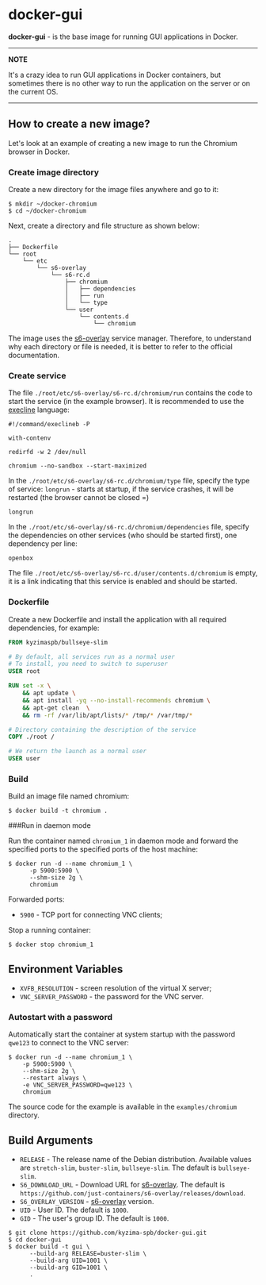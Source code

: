 # docker-gui

**docker-gui** - is the base image for running GUI applications in Docker.

---
**NOTE**

It's a crazy idea to run GUI applications in Docker containers,
but sometimes there is no other way to run the application on the server
or on the current OS.

---


## How to create a new image?

Let's look at an example of creating a new image to run the Chromium browser in Docker.

### Create image directory

Create a new directory for the image files anywhere and go to it:

```shell
$ mkdir ~/docker-chromium
$ cd ~/docker-chromium
```

Next, create a directory and file structure as shown below:

```
.
├── Dockerfile
└── root
    └── etc
        └── s6-overlay
            └── s6-rc.d
                ├── chromium
                │   ├── dependencies
                │   ├── run
                │   └── type
                └── user
                    └── contents.d
                        └── chromium
```

The image uses the [s6-overlay][1] service manager.
Therefore, to understand why each directory or file is needed,
it is better to refer to the official documentation.

### Create service

The file `./root/etc/s6-overlay/s6-rc.d/chromium/run`
contains the code to start the service (in the example browser).
It is recommended to use the [execline][2] language:

```shell
#!/command/execlineb -P

with-contenv

redirfd -w 2 /dev/null

chromium --no-sandbox --start-maximized
```

In the `./root/etc/s6-overlay/s6-rc.d/chromium/type` file,
specify the type of service: `longrun` - starts at startup, if the service crashes,
it will be restarted (the browser cannot be closed =)

```
longrun
```

In the `./root/etc/s6-overlay/s6-rc.d/chromium/dependencies` file,
specify the dependencies on other services (who should be started first),
one dependency per line:

```
openbox
```

The file `./root/etc/s6-overlay/s6-rc.d/user/contents.d/chromium` is empty,
it is a link indicating that this service is enabled and should be started.

### Dockerfile

Create a new Dockerfile and install the application
with all required dependencies, for example:

```dockerfile
FROM kyzimaspb/bullseye-slim

# By default, all services run as a normal user
# To install, you need to switch to superuser
USER root

RUN set -x \
    && apt update \
    && apt install -yq --no-install-recommends chromium \
    && apt-get clean  \
    && rm -rf /var/lib/apt/lists/* /tmp/* /var/tmp/*

# Directory containing the description of the service
COPY ./root /

# We return the launch as a normal user
USER user
```

### Build

Build an image file named chromium:

```shell
$ docker build -t chromium .
```

###Run in daemon mode

Run the container named `chromium_1` in daemon mode
and forward the specified ports
to the specified ports of the host machine:

```shell
$ docker run -d --name chromium_1 \
      -p 5900:5900 \
      --shm-size 2g \
      chromium
```

Forwarded ports:

* `5900` - TCP port for connecting VNC clients;

Stop a running container:

```shell
$ docker stop chromium_1
```

## Environment Variables

* `XVFB_RESOLUTION` - screen resolution of the virtual X server;
* `VNC_SERVER_PASSWORD` - the password for the VNC server.

### Autostart with a password

Automatically start the container at system startup
with the password `qwe123` to connect to the VNC server:

```shell  
$ docker run -d --name chromium_1 \
    -p 5900:5900 \
    --shm-size 2g \
    --restart always \
    -e VNC_SERVER_PASSWORD=qwe123 \
    chromium
```

The source code for the example is available in the
`examples/chromium` directory.


## Build Arguments

* `RELEASE` - The release name of the Debian distribution.
  Available values are `stretch-slim`, `buster-slim`, `bullseye-slim`.
  The default is `bullseye-slim`.
* `S6_DOWNLOAD_URL` - Download URL for [s6-overlay][1].
  The default is ``https://github.com/just-containers/s6-overlay/releases/download``.
* `S6_OVERLAY_VERSION` - [s6-overlay][1] version.
* `UID` - User ID. The default is `1000`.
* `GID` - The user's group ID. The default is `1000`.

```shell
$ git clone https://github.com/kyzima-spb/docker-gui.git
$ cd docker-gui
$ docker build -t gui \
      --build-arg RELEASE=buster-slim \
      --build-arg UID=1001 \
      --build-arg GID=1001 \
      .
```

[1]: <https://github.com/just-containers/s6-overlay> "s6-overlay"
[2]: <https://skarnet.org/software/execline/> "execline"
